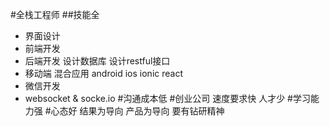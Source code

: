 #全栈工程师
##技能全
- 界面设计
- 前端开发
- 后端开发 设计数据库 设计restful接口 
- 移动端 混合应用 android ios  ionic react
- 微信开发
- websocket & socke.io
#沟通成本低
#创业公司
速度要求快
人才少
#学习能力强
#心态好
结果为导向 产品为导向
要有钻研精神

